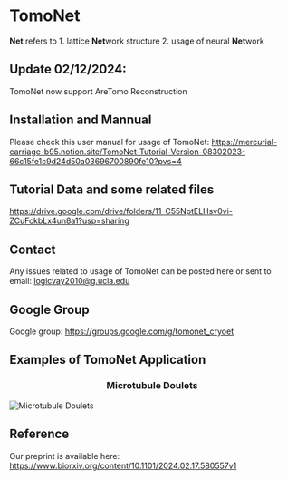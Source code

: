 # TomoNet #

**Net** refers to 1. lattice **Net**work structure 2. usage of neural **Net**work 

## **Update 02/12/2024:** ##

TomoNet now support AreTomo Reconstruction

## Installation and Mannual ##
Please check this user manual for usage of TomoNet: 
https://mercurial-carriage-b95.notion.site/TomoNet-Tutorial-Version-08302023-66c15fe1c9d24d50a03696700890fe10?pvs=4

## Tutorial Data and some related files ##
https://drive.google.com/drive/folders/11-C55NptELHsv0vi-ZCuFckbLx4un8a1?usp=sharing

## Contact ##
Any issues related to usage of TomoNet can be posted here or sent to email: logicvay2010@g.ucla.edu 

## Google Group ##
Google group: https://groups.google.com/g/tomonet_cryoet

## Examples of TomoNet Application ##
### <p align="center"> Microtubule Doulets </p> ###
<img src="assets/images/1Dlattice-DMT.png" alt="Microtubule Doulets"/> 


## Reference ##
Our preprint is available here: https://www.biorxiv.org/content/10.1101/2024.02.17.580557v1
